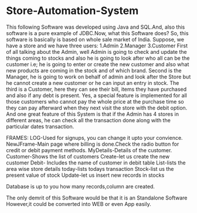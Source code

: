 # Store-Automation-System
This following Software was developed using Java and SQL.And, also this software is a pure example of JDBC.Now, what this Software does?
So, this software is basically is based on whole sale market of India. Suppose, we have a store and we have three users:
1.Admin
2.Manager
3.Customer
First of all talking about the Admin, well Admin is going to check and update the things coming to stocks and also he is going to look after who all can be the customer i.e; he is going to enter or create the new customer and also what new products are coming in the stock and of which brand. 
Second is the Manager, he is going to work on behalf of admin and look after the Store but he cannot create a new customer or he can input an entry in stock.
The third is a Customer, here they can see their bill, items they have purchased and also if any debt is present. Yes, a special feature is implemented for all those customers who cannot pay the whole price at the purchase time so they can pay afterward when they next visit the store with the debit option.
And one great feature of this System is that if the Admin has 4 stores in different areas, he can check all the transaction done along with the particular dates transaction.

FRAMES:
LOG-Used for signups, you can change it upto your convience.
NewJFrame-Main page where billing is done.Check the radio button for credit or debit payment methods.
MyDetails-Details of the customer.
Customer-Shows the list of customers
Create-let us create the new customer
Debit- Includes the name of customer in debit table
List-lists the area wise store details
today-lists todays transaction
Stock-list us the present value of stock
Update-let us insert new records in stocks

Database is up to you how many records,column are created.

The only demrit of this Software would be that it is an Standalone Software However,it could be converted into WEB or even App easily.
